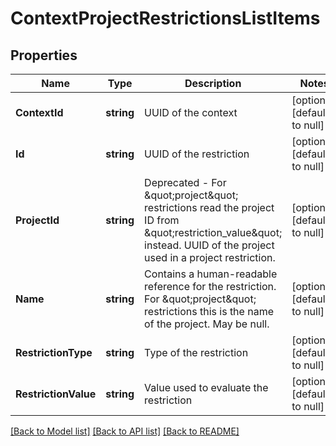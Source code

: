 # ContextProjectRestrictionsListItems

## Properties
Name | Type | Description | Notes
------------ | ------------- | ------------- | -------------
**ContextId** | **string** | UUID of the context | [optional] [default to null]
**Id** | **string** | UUID of the restriction | [optional] [default to null]
**ProjectId** | **string** | Deprecated - For \&quot;project\&quot; restrictions read the project ID from \&quot;restriction_value\&quot; instead.  UUID of the project used in a project restriction.  | [optional] [default to null]
**Name** | **string** | Contains a human-readable reference for the restriction. For \&quot;project\&quot; restrictions this is the name of the project.  May be null.  | [optional] [default to null]
**RestrictionType** | **string** | Type of the restriction | [optional] [default to null]
**RestrictionValue** | **string** | Value used to evaluate the restriction | [optional] [default to null]

[[Back to Model list]](../README.md#documentation-for-models) [[Back to API list]](../README.md#documentation-for-api-endpoints) [[Back to README]](../README.md)

